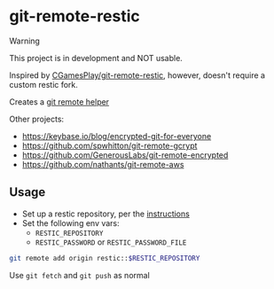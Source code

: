 # git-remote-restic
> [!WARNING]
> This project is in development and NOT usable.

Inspired by [CGamesPlay/git-remote-restic](https://github.com/CGamesPlay/git-remote-restic), however, doesn't require a custom restic fork.

Creates a [git remote helper](https://git-scm.com/docs/gitremote-helpers)

Other projects:
- https://keybase.io/blog/encrypted-git-for-everyone
- https://github.com/spwhitton/git-remote-gcrypt
- https://github.com/GenerousLabs/git-remote-encrypted
- https://github.com/nathants/git-remote-aws

## Usage
- Set up a restic repository, per the [instructions](https://restic.readthedocs.io/en/stable/030_preparing_a_new_repo.html)
- Set the following env vars:
    - `RESTIC_REPOSITORY`
    - `RESTIC_PASSWORD` or `RESTIC_PASSWORD_FILE`

```bash
git remote add origin restic::$RESTIC_REPOSITORY
```

Use `git fetch` and `git push` as normal
